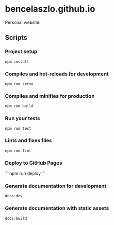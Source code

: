 # bencelaszlo.github.io

Personal website.

## Scripts

### Project setup
```
npm install
```

### Compiles and hot-reloads for development
```
npm run serve
```

### Compiles and minifies for production
```
npm run build
```

### Run your tests
```
npm run test
```

### Lints and fixes files
```
npm run lint
```

### Deploy to GitHub Pages
˙˙˙
npm run deploy
˙˙˙

### Generate documentation for development
```
docs:dev
```

### Generate documentation with static assets
```
docs:build
```
